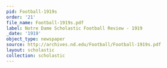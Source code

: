 ```yaml
---
pid: Football-1919s
order: '21'
file_name: Football-1919s.pdf
label: Notre Dame Scholastic Football Review - 1919
_date: '1919'
object_type: newspaper
source: http://archives.nd.edu/Football/Football-1919s.pdf
layout: scholastic
collection: scholastic
---
```

